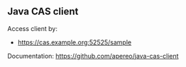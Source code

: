 ## Java CAS client

Access client by:
- https://cas.example.org:52525/sample

Documentation: https://github.com/apereo/java-cas-client